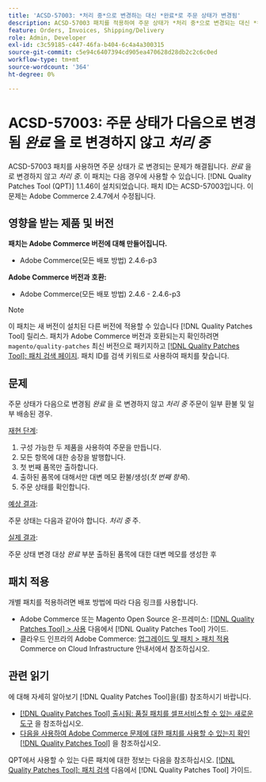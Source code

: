 ```yaml
---
title: 'ACSD-57003: *처리 중*으로 변경하는 대신 *완료*로 주문 상태가 변경됨'
description: ACSD-57003 패치를 적용하여 주문 상태가 *처리 중*으로 변경되는 대신 *완료*로 변경되는 Adobe Commerce 문제를 해결합니다.
feature: Orders, Invoices, Shipping/Delivery
role: Admin, Developer
exl-id: c3c59185-c447-46fa-b404-6c4a4a300315
source-git-commit: c5e94c6407394cd905ea470628d28db2c2c6c0ed
workflow-type: tm+mt
source-wordcount: '364'
ht-degree: 0%

---
```


# ACSD-57003: 주문 상태가 다음으로 변경됨 *완료* 을 로 변경하지 않고 *처리 중*

ACSD-57003 패치를 사용하면 주문 상태가 로 변경되는 문제가 해결됩니다. *완료* 을 로 변경하지 않고 *처리 중*. 이 패치는 다음 경우에 사용할 수 있습니다. [!DNL Quality Patches Tool (QPT)] 1.1.46이 설치되었습니다. 패치 ID는 ACSD-57003입니다. 이 문제는 Adobe Commerce 2.4.7에서 수정됩니다.

## 영향을 받는 제품 및 버전

**패치는 Adobe Commerce 버전에 대해 만들어집니다.**

* Adobe Commerce(모든 배포 방법) 2.4.6-p3

**Adobe Commerce 버전과 호환:**

* Adobe Commerce(모든 배포 방법) 2.4.6 - 2.4.6-p3

>[!NOTE]
>
>이 패치는 새 버전이 설치된 다른 버전에 적용할 수 있습니다 [!DNL Quality Patches Tool] 릴리스. 패치가 Adobe Commerce 버전과 호환되는지 확인하려면 `magento/quality-patches` 최신 버전으로 패키지하고 [[!DNL Quality Patches Tool]: 패치 검색 페이지](https://experienceleague.adobe.com/tools/commerce-quality-patches/index.html). 패치 ID를 검색 키워드로 사용하여 패치를 찾습니다.

## 문제

주문 상태가 다음으로 변경됨 *완료* 을 로 변경하지 않고 *처리 중* 주문이 일부 환불 및 일부 배송된 경우.

<u>재현 단계</u>:

1. 구성 가능한 두 제품을 사용하여 주문을 만듭니다.
1. 모든 항목에 대한 송장을 발행합니다.
1. 첫 번째 품목만 출하합니다.
1. 출하된 품목에 대해서만 대변 메모 환불/생성(*첫 번째 항목*).
1. 주문 상태를 확인합니다.

<u>예상 결과</u>:

주문 상태는 다음과 같아야 합니다. _처리 중_ 주.

<u>실제 결과</u>:

주문 상태 변경 대상 *완료* 부분 출하된 품목에 대한 대변 메모를 생성한 후

## 패치 적용

개별 패치를 적용하려면 배포 방법에 따라 다음 링크를 사용합니다.

* Adobe Commerce 또는 Magento Open Source 온-프레미스: [[!DNL Quality Patches Tool] > 사용](https://experienceleague.adobe.com/docs/commerce-operations/tools/quality-patches-tool/usage.html) 다음에서 [!DNL Quality Patches Tool] 가이드.
* 클라우드 인프라의 Adobe Commerce: [업그레이드 및 패치 > 패치 적용](https://experienceleague.adobe.com/docs/commerce-cloud-service/user-guide/develop/upgrade/apply-patches.html) Commerce on Cloud Infrastructure 안내서에서 참조하십시오.

## 관련 읽기

에 대해 자세히 알아보기 [!DNL Quality Patches Tool]을(를) 참조하시기 바랍니다.

* [[!DNL Quality Patches Tool] 출시됨: 품질 패치를 셀프서비스할 수 있는 새로운 도구](/help/announcements/adobe-commerce-announcements/magento-quality-patches-released-new-tool-to-self-serve-quality-patches.md) 을 참조하십시오.
* [다음을 사용하여 Adobe Commerce 문제에 대한 패치를 사용할 수 있는지 확인 [!DNL Quality Patches Tool]](/help/support-tools/patches-available-in-qpt-tool/check-patch-for-magento-issue-with-magento-quality-patches.md) 을 참조하십시오.

QPT에서 사용할 수 있는 다른 패치에 대한 정보는 다음을 참조하십시오. [[!DNL Quality Patches Tool]: 패치 검색](https://experienceleague.adobe.com/tools/commerce-quality-patches/index.html) 다음에서 [!DNL Quality Patches Tool] 가이드.
